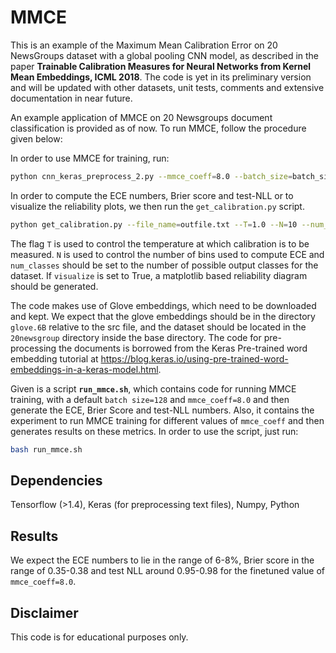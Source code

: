 # MMCE
This is an example of the Maximum Mean Calibration Error on 20 NewsGroups dataset with a global pooling CNN model, as described in the paper **Trainable Calibration Measures for Neural Networks from Kernel Mean Embeddings, ICML 2018**. The code is yet in its preliminary version and will be updated with other datasets, unit tests, comments and extensive documentation in near future. 

An example application of MMCE on 20 Newsgroups document classification is provided as of now. To run MMCE, follow the procedure given below:

In order to use MMCE for training, run:
```bash
python cnn_keras_preprocess_2.py --mmce_coeff=8.0 --batch_size=batch_size > outfile.txt
```
In order to compute the ECE numbers, Brier score and test-NLL or to visualize the reliability plots, we then run the ```get_calibration.py``` script.
```bash
python get_calibration.py --file_name=outfile.txt --T=1.0 --N=10 --num_classes=20 --visualize=True
```
The flag ```T``` is used to control the temperature at which calibration is to be measured. ```N``` is used to control the number of bins used to compute ECE and ```num_classes``` should be set to the number of possible output classes for the dataset. If ```visualize``` is set to True, a matplotlib based reliability diagram should be generated.

The code makes use of Glove embeddings, which need to be downloaded and kept. We expect that the glove embeddings should be in the directory ```glove.6B``` relative to the src file, and the dataset should be located in the ```20newsgroup``` directory inside the base directory. The code for pre-processing the documents is borrowed from the Keras Pre-trained word embedding tutorial at https://blog.keras.io/using-pre-trained-word-embeddings-in-a-keras-model.html. 

Given is a script **```run_mmce.sh```**, which contains code for running MMCE training, with a default ```batch size=128``` and ```mmce_coeff=8.0``` and then generate the ECE, Brier Score and test-NLL numbers. Also, it contains the experiment to run MMCE training for different values of ```mmce_coeff``` and then generates results on these metrics. In order to use the script, just run:
```bash
bash run_mmce.sh
```
## Dependencies
Tensorflow (>1.4), Keras (for preprocessing text files), Numpy, Python

## Results
We expect the ECE numbers to lie in the range of 6-8%, Brier score in the range of 0.35-0.38 and test NLL around 0.95-0.98 for the finetuned value of ```mmce_coeff=8.0```.  

## Disclaimer
This code is for educational purposes only. 
